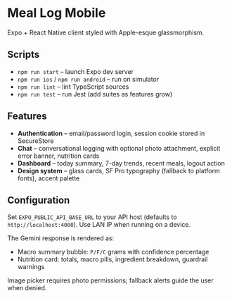 # Meal Log Mobile

Expo + React Native client styled with Apple-esque glassmorphism.

## Scripts

- `npm run start` – launch Expo dev server
- `npm run ios` / `npm run android` – run on simulator
- `npm run lint` – lint TypeScript sources
- `npm run test` – run Jest (add suites as features grow)

## Features

- **Authentication** – email/password login, session cookie stored in SecureStore
- **Chat** – conversational logging with optional photo attachment, explicit error banner, nutrition cards
- **Dashboard** – today summary, 7-day trends, recent meals, logout action
- **Design system** – glass cards, SF Pro typography (fallback to platform fonts), accent palette

## Configuration

Set `EXPO_PUBLIC_API_BASE_URL` to your API host (defaults to `http://localhost:4000`). Use LAN IP when running on a device.

The Gemini response is rendered as:

- Macro summary bubble: `P/F/C` grams with confidence percentage
- Nutrition card: totals, macro pills, ingredient breakdown, guardrail warnings

Image picker requires photo permissions; fallback alerts guide the user when denied.
